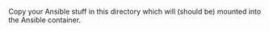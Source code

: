 Copy your Ansible stuff in this directory which will (should be) mounted into
the Ansible container.
